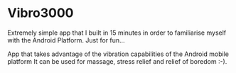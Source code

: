 # Vibro3000
Extremely simple app that I built in 15 minutes in order to familiarise myself with the Android Platform. Just for fun...


App that takes advantage of the vibration capabilities of the Android mobile platform
It can be used for massage, stress relief and relief of boredom :-).
